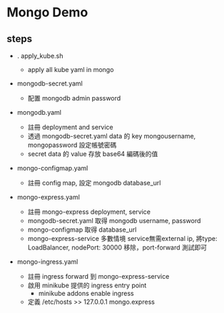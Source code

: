 # Mongo Demo
## steps
- . apply_kube.sh
  - apply all kube yaml in mongo
  
- mongodb-secret.yaml
    - 配置 mongodb admin password
  
- mongodb.yaml
    - 註冊 deployment and service
    - 透過 mongodb-secret.yaml data 的 key mongousername, mongopassword 設定帳號密碼
    - secret data 的 value 存放 base64 編碼後的值 

- mongo-configmap.yaml
  - 註冊 config map, 設定 mongodb database_url
  
- mongo-express.yaml
  - 註冊 mongo-express deployment, service
  - mongodb-secret.yaml 取得 mongodb username, password
  - mongo-configmap 取得 database_url
  - mongo-express-service 多數情境 service無需external ip, 將type: LoadBalancer, nodePort: 30000 移除，port-forward 測試即可
  
- mongo-ingress.yaml
  - 註冊 ingress forward 到 mongo-express-service
  - 啟用 minikube 提供的 ingress entry point
    - minikube addons enable ingress
  - 定義 /etc/hosts >> 127.0.0.1 mongo.express 